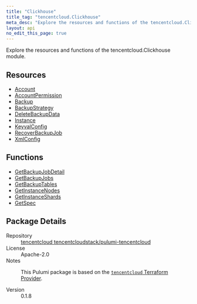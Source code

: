 ```yaml
---
title: "Clickhouse"
title_tag: "tencentcloud.Clickhouse"
meta_desc: "Explore the resources and functions of the tencentcloud.Clickhouse module."
layout: api
no_edit_this_page: true
---
```


<!-- WARNING: this file was generated by Pulumi Docs Generator. -->
<!-- Do not edit by hand unless you're certain you know what you are doing! -->

Explore the resources and functions of the tencentcloud.Clickhouse module.

<h2 id="resources">Resources</h2>
<ul class="api">
    <li><a href="account/" title="Account"><span class="api-symbol api-symbol--resource"></span>Account</a></li>
    <li><a href="accountpermission/" title="AccountPermission"><span class="api-symbol api-symbol--resource"></span>AccountPermission</a></li>
    <li><a href="backup/" title="Backup"><span class="api-symbol api-symbol--resource"></span>Backup</a></li>
    <li><a href="backupstrategy/" title="BackupStrategy"><span class="api-symbol api-symbol--resource"></span>BackupStrategy</a></li>
    <li><a href="deletebackupdata/" title="DeleteBackupData"><span class="api-symbol api-symbol--resource"></span>DeleteBackupData</a></li>
    <li><a href="instance/" title="Instance"><span class="api-symbol api-symbol--resource"></span>Instance</a></li>
    <li><a href="keyvalconfig/" title="KeyvalConfig"><span class="api-symbol api-symbol--resource"></span>KeyvalConfig</a></li>
    <li><a href="recoverbackupjob/" title="RecoverBackupJob"><span class="api-symbol api-symbol--resource"></span>RecoverBackupJob</a></li>
    <li><a href="xmlconfig/" title="XmlConfig"><span class="api-symbol api-symbol--resource"></span>XmlConfig</a></li>
</ul>

<h2 id="functions">Functions</h2>
<ul class="api">
    <li><a href="getbackupjobdetail/" title="GetBackupJobDetail"><span class="api-symbol api-symbol--function"></span>GetBackupJobDetail</a></li>
    <li><a href="getbackupjobs/" title="GetBackupJobs"><span class="api-symbol api-symbol--function"></span>GetBackupJobs</a></li>
    <li><a href="getbackuptables/" title="GetBackupTables"><span class="api-symbol api-symbol--function"></span>GetBackupTables</a></li>
    <li><a href="getinstancenodes/" title="GetInstanceNodes"><span class="api-symbol api-symbol--function"></span>GetInstanceNodes</a></li>
    <li><a href="getinstanceshards/" title="GetInstanceShards"><span class="api-symbol api-symbol--function"></span>GetInstanceShards</a></li>
    <li><a href="getspec/" title="GetSpec"><span class="api-symbol api-symbol--function"></span>GetSpec</a></li>
</ul>

<h2 id="package-details">Package Details</h2>
<dl class="package-details">
	<dt>Repository</dt>
	<dd><a href="https://github.com/tencentcloudstack/pulumi-tencentcloud">tencentcloud tencentcloudstack/pulumi-tencentcloud</a></dd>
	<dt>License</dt>
	<dd>Apache-2.0</dd>
	<dt>Notes</dt>
	<dd><p>This Pulumi package is based on the <a href="https://github.com/tencentcloudstack/terraform-provider-tencentcloud"><code>tencentcloud</code> Terraform Provider</a>.</p>
</dd>
	<dt>Version</dt>
	<dd>0.1.8</dd>
</dl>

